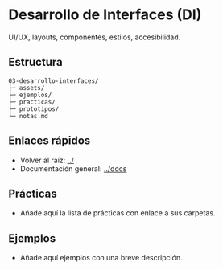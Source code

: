 # Desarrollo de Interfaces (DI)

UI/UX, layouts, componentes, estilos, accesibilidad.

## Estructura
```text
03-desarrollo-interfaces/
├─ assets/
├─ ejemplos/
├─ practicas/
├─ prototipos/
└─ notas.md
```

## Enlaces rápidos
- Volver al raíz: [../](../)
- Documentación general: [../docs](../docs)

## Prácticas
- Añade aquí la lista de prácticas con enlace a sus carpetas.

## Ejemplos
- Añade aquí ejemplos con una breve descripción.
